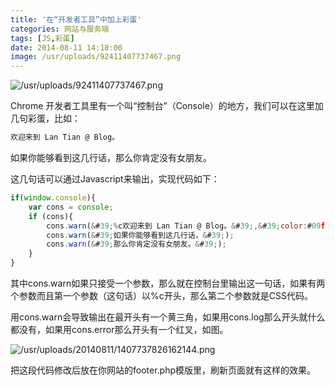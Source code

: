 ```yaml
---
title: '在“开发者工具”中加上彩蛋'
categories: 网站与服务端
tags: [JS,彩蛋]
date: 2014-08-11 14:18:00
image: /usr/uploads/92411407737467.png
---
```

![/usr/uploads/92411407737467.png](../../../../usr/uploads/92411407737467.png)

Chrome 开发者工具里有一个叫“控制台”（Console）的地方，我们可以在这里加几句彩蛋，比如：

```bash
欢迎来到 Lan Tian @ Blog。
```

如果你能够看到这几行话，那么你肯定没有女朋友。

这几句话可以通过Javascript来输出，实现代码如下：

```javascript
if(window.console){
    var cons = console;
    if (cons){
        cons.warn(&#39;%c欢迎来到 Lan Tian @ Blog。&#39;,&#39;color:#09f&#39;);
        cons.warn(&#39;如果你能够看到这几行话，&#39;);
        cons.warn(&#39;那么你肯定没有女朋友。&#39;);
    }
}
```

其中cons.warn如果只接受一个参数，那么就在控制台里输出这一句话，如果有两个参数而且第一个参数（这句话）以%c开头，那么第二个参数就是CSS代码。

用cons.warn会导致输出在最开头有一个黄三角，如果用cons.log那么开头就什么都没有，如果用cons.error那么开头有一个红叉，如图。

![/usr/uploads/20140811/1407737826162144.png](../../../../usr/uploads/20140811/1407737826162144.png)

把这段代码修改后放在你网站的footer.php模版里，刷新页面就有这样的效果。
